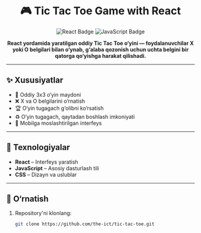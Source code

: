 <h1 align="center">🎮 Tic Tac Toe Game with React</h1>

<p align="center">
  <img src="https://img.shields.io/badge/React-blue?style=for-the-badge&logo=react&logoColor=white" alt="React Badge"/>
  <img src="https://img.shields.io/badge/JavaScript-yellow?style=for-the-badge&logo=javascript&logoColor=white" alt="JavaScript Badge"/>
</p>

<p align="center"><strong>
  React yordamida yaratilgan oddiy Tic Tac Toe o‘yini — foydalanuvchilar X yoki O belgilari bilan o‘ynab, g‘alaba qozonish uchun uchta belgini bir qatorga qo‘yishga harakat qilishadi.
</strong></p>

---

## ✨ Xususiyatlar

- 🔲 Oddiy 3x3 o‘yin maydoni
- ❌ X va O belgilarini o‘rnatish
- 🏆 O‘yin tugagach g‘olibni ko‘rsatish
- ♻️ O‘yin tugagach, qaytadan boshlash imkoniyati
- 📱 Mobilga moslashtirilgan interfeys

---

## 🧰 Texnologiyalar

- **React** – Interfeys yaratish
- **JavaScript** – Asosiy dasturlash tili
- **CSS** – Dizayn va uslublar

---

## 🚀 O‘rnatish

1. Repository'ni klonlang:
   ```bash
   git clone https://github.com/the-ict/tic-tac-toe.git
